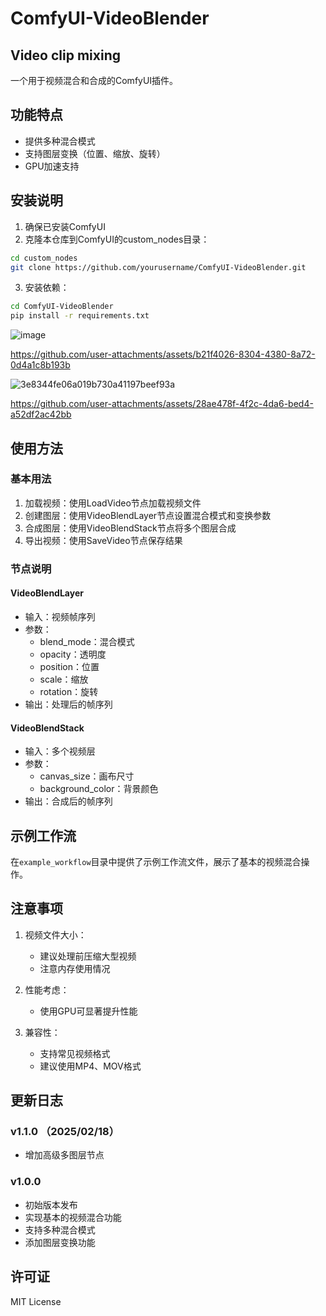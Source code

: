 # ComfyUI-VideoBlender
## Video clip mixing

一个用于视频混合和合成的ComfyUI插件。

## 功能特点

- 提供多种混合模式
- 支持图层变换（位置、缩放、旋转）
- GPU加速支持

## 安装说明

1. 确保已安装ComfyUI
2. 克隆本仓库到ComfyUI的custom_nodes目录：
```bash
cd custom_nodes
git clone https://github.com/yourusername/ComfyUI-VideoBlender.git
```
3. 安装依赖：
```bash
cd ComfyUI-VideoBlender
pip install -r requirements.txt
```
![image](https://github.com/user-attachments/assets/a0a328de-a7d0-4c28-a1e1-813479ab99ae)


https://github.com/user-attachments/assets/b21f4026-8304-4380-8a72-0d4a1c8b193b

![3e8344fe06a019b730a41197beef93a](https://github.com/user-attachments/assets/9011da9c-3823-43a7-8c85-f2cbabcb4ecf)


https://github.com/user-attachments/assets/28ae478f-4f2c-4da6-bed4-a52df2ac42bb



## 使用方法

### 基本用法

1. 加载视频：使用LoadVideo节点加载视频文件
2. 创建图层：使用VideoBlendLayer节点设置混合模式和变换参数
3. 合成图层：使用VideoBlendStack节点将多个图层合成
4. 导出视频：使用SaveVideo节点保存结果

### 节点说明

#### VideoBlendLayer
- 输入：视频帧序列
- 参数：
  - blend_mode：混合模式
  - opacity：透明度
  - position：位置
  - scale：缩放
  - rotation：旋转
- 输出：处理后的帧序列

#### VideoBlendStack
- 输入：多个视频层
- 参数：
  - canvas_size：画布尺寸
  - background_color：背景颜色
- 输出：合成后的帧序列



## 示例工作流

在`example_workflow`目录中提供了示例工作流文件，展示了基本的视频混合操作。



## 注意事项

1. 视频文件大小：
   - 建议处理前压缩大型视频
   - 注意内存使用情况

2. 性能考虑：
   - 使用GPU可显著提升性能

3. 兼容性：
   - 支持常见视频格式
   - 建议使用MP4、MOV格式

## 更新日志
### v1.1.0 （2025/02/18）
- 增加高级多图层节点
### v1.0.0
- 初始版本发布
- 实现基本的视频混合功能
- 支持多种混合模式
- 添加图层变换功能


## 许可证

MIT License 
